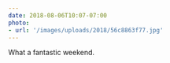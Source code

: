 ```yaml
---
date: 2018-08-06T10:07-07:00
photo:
- url: '/images/uploads/2018/56c8863f77.jpg'
---
```

What a fantastic weekend.
